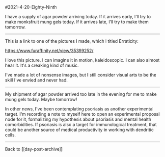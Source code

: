 #2021-4-20-Eighty-Ninth

I have a supply of agar powder arriving today.  If it arrives early, I'll try to make monksfruit mung gels today.  If it arrives late, I'll try to make them tomorrow.

---

This is a link to one of the pictures I made, which I titled Erraticity:

https://www.furaffinity.net/view/35399252/

I love this picture.  I can imagine it in motion, kaleidoscopic.  I can also almost hear it.  It's a creaking kind of music.

I've made a lot of nonsense images, but I still consider visual arts to be the skill I've envied and never had.

---
My shipment of agar powder arrived too late in the evening for me to make mung gels today.  Maybe tomorrow!

In other news, I've been contemplating psoriasis as another experimental target.  I'm recording a note to myself here to open an experimental proposal node for it, formalizing my hypothesis about psoriasis and mental health comorbidities.  If psoriasis is also a target for immunological treatment, that could be another source of medical productivity in working with dendritic cells.

---
Back to [[day-post-archive]]